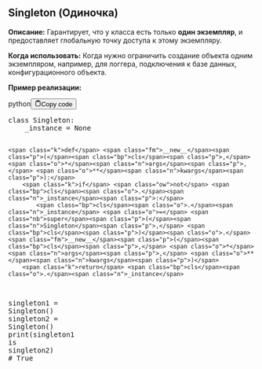 <h2>Singleton (Одиночка)</h2>
<p><strong>Описание:</strong> Гарантирует, что у класса есть только <strong>один экземпляр</strong>,
и предоставляет глобальную точку доступа к этому экземпляру.</p>
<p><strong>Когда использовать:</strong> Когда нужно ограничить создание объекта одним экземпляром,
например, для логгера, подключения к базе данных, конфигурационного объекта.</p>
<p><strong>Пример реализации:</strong></p>
<div class="code-element"><div class="lang-line"><text>python</text><button class="copy-button" onclick="copyCode(this)"><svg stroke="currentColor" fill="none" stroke-width="2" viewBox="0 0 24 24" stroke-linecap="round" stroke-linejoin="round" class="h-4 w-4" height="1em" width="1em" xmlns="http://www.w3.org/2000/svg"><path d="M16 4h2a2 2 0 0 1 2 2v14a2 2 0 0 1-2 2H6a2 2 0 0 1-2-2V6a2 2 0 0 1 2-2h2"></path><rect x="8" y="2" width="8" height="4" rx="1" ry="1"></rect></svg><text>Copy code</text></button></div><div class="code"><div class="highlight"><pre><span></span><span class="k">class</span> <span class="nc">Singleton</span><span class="p">:</span>
    <span class="n">_instance</span> <span class="o">=</span> <span class="kc">None</span>

    <span class="k">def</span> <span class="fm">__new__</span><span class="p">(</span><span class="bp">cls</span><span class="p">,</span> <span class="o">*</span><span class="n">args</span><span class="p">,</span> <span class="o">**</span><span class="n">kwargs</span><span class="p">):</span>
        <span class="k">if</span> <span class="ow">not</span> <span class="bp">cls</span><span class="o">.</span><span class="n">_instance</span><span class="p">:</span>
            <span class="bp">cls</span><span class="o">.</span><span class="n">_instance</span> <span class="o">=</span> <span class="nb">super</span><span class="p">(</span><span class="n">Singleton</span><span class="p">,</span> <span class="bp">cls</span><span class="p">)</span><span class="o">.</span><span class="fm">__new__</span><span class="p">(</span><span class="bp">cls</span><span class="p">,</span> <span class="o">*</span><span class="n">args</span><span class="p">,</span> <span class="o">**</span><span class="n">kwargs</span><span class="p">)</span>
        <span class="k">return</span> <span class="bp">cls</span><span class="o">.</span><span class="n">_instance</span>


<span class="n">singleton1</span> <span class="o">=</span> <span class="n">Singleton</span><span class="p">()</span>
<span class="n">singleton2</span> <span class="o">=</span> <span class="n">Singleton</span><span class="p">()</span>
<span class="nb">print</span><span class="p">(</span><span class="n">singleton1</span> <span class="ow">is</span> <span class="n">singleton2</span><span class="p">)</span>  <span class="c1"># True</span>
</pre></div></div></div>